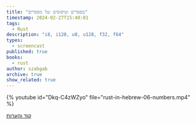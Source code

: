 ```yaml
---
title: "מספרים וטיפוסים של מספרים"
timestamp: 2024-02-27T15:40:01
tags:
  - Rust
description: "i8, i128, u8, u128, f32, f64"
types:
  - screencast
published: true
books:
  - rust
author: szabgab
archive: true
show_related: true
---
```





{% youtube id="Dkq-C4zWZyo" file="rust-in-hebrew-06-numbers.mp4" %}


[קוד והערות](https://github.com/szabgab/learning-rust-in-hebrew-2024-02-25)
